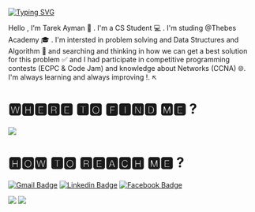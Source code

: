 [![Typing SVG](https://readme-typing-svg.demolab.com?font=Fira+Code&pause=1000&color=732FF7&background=F1FFF400&center=true&multiline=true&width=469&height=54&lines=Hi+%2C+I+am+Tarek+Ayman+%F0%9F%91%8B;I+am+a+CS+Student+%F0%9F%92%BB)](https://git.io/typing-svg)

Hello , I'm Tarek Ayman 👋 . I'm a CS Student 💻 . I'm studing @Thebes Academy 🎓 . I'm intersted in problem solving and Data Structures and Algorithm 🧠 and searching and thinking in how we can get a best solution for this problem ✅ and I had participate in competitive programming contests (ECPC & Code Jam) and knowledge about Networks (CCNA) 🌐. 
I'm always learning and always improving !. ↖️ 

# 🆆🅷🅴🆁🅴 🆃🅾 🅵🅸🅽🅳 🅼🅴 ? 
[![](https://img.shields.io/badge/-@codeforces-%23181717?style=flat-square&logo=Codeforces&logoColor=ffffff)](https://codeforces.com/profile/Seoudii)
 
# 🅷🅾🆆 🆃🅾 🆁🅴🅰🅲🅷 🅼🅴 ?
[![Gmail Badge](https://img.shields.io/badge/-tayman076@gmail.com-c14438?style=flat&logo=Gmail&logoColor=white)](mailto:samujjwaal.dey@acuitybrands.com "Connect via Email")
[![Linkedin Badge](https://img.shields.io/badge/-TarekAyman-0072b1?style=flat&logo=Linkedin&logoColor=white)](https://www.linkedin.com/in/tarek-ayman-a9028b20b/)
[![Facebook Badge](https://img.shields.io/badge/-TarekAyman-0072b1?style=flat&logo=Facebook&logoColor=white)](https://www.facebook.com/tarek.ayman.14661/)

![](https://komarev.com/ghpvc/?username=TarekAyman&style=flat-square&label=Views)
![](https://badges.pufler.dev/visits/TarekAyman/char-al?color=black&logo=github&style=flat-square)

